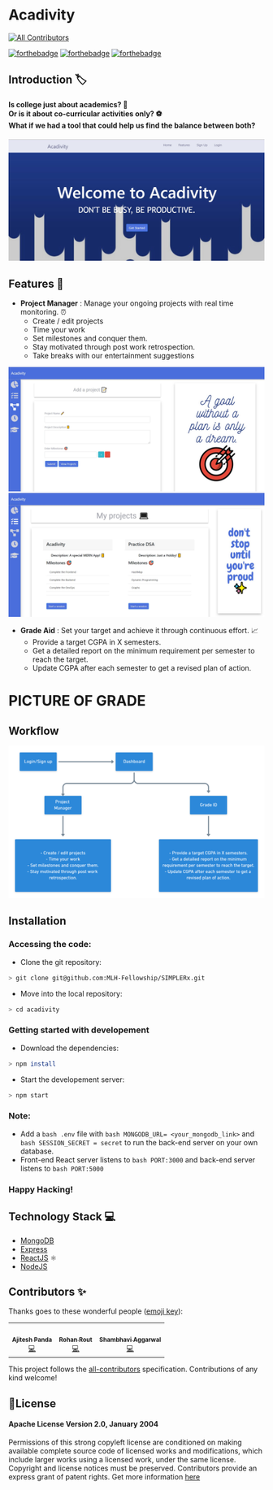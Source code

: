 # Acadivity
<!-- ALL-CONTRIBUTORS-BADGE:START - Do not remove or modify this section -->
[![All Contributors](https://img.shields.io/badge/all_contributors-3-orange.svg?style=flat-square)](#contributors-)
<!-- ALL-CONTRIBUTORS-BADGE:END -->

[![forthebadge](https://forthebadge.com/images/badges/built-by-developers.svg)](https://forthebadge.com)
[![forthebadge](https://forthebadge.com/images/badges/powered-by-responsibility.svg)](https://forthebadge.com)
[![forthebadge](https://forthebadge.com/images/badges/open-source.svg)](https://forthebadge.com) <br>

## Introduction :label:
#### Is college just about academics? :book: <br> Or is it about co-curricular activities only? ⚽<br> What if we had a tool that could help us find the balance between both? <br>
![Landing page](/Images/landing-page--s-1.jpg)



## Features :round_pushpin:
 * <strong>Project Manager</strong> : Manage your ongoing projects with real time monitoring. :alarm_clock:
   - Create / edit projects
   - Time your work
   - Set milestones and conquer them.
   - Stay motivated through post work retrospection.
   - Take breaks with our entertainment suggestions

![Landing page](/Images/add-proj-ss.jpg)
![Landing page](/Images/view-projects-ss.jpg)


 * <strong>Grade  Aid</strong> : Set your target and achieve it through continuous effort. :chart_with_upwards_trend:
   - Provide a target CGPA in X semesters.
   - Get a detailed report on the minimum requirement per semester to reach the target.
   - Update CGPA after each semester to get a revised plan of action.

# PICTURE OF GRADE 

## Workflow
![Landing page](/Images/workflow-readme.png)

## Installation

### Accessing the code:

* Clone the git repository:
```bash
> git clone git@github.com:MLH-Fellowship/SIMPLERx.git
```
* Move into the local repository:
```bash
> cd acadivity
```
### Getting started with developement
* Download the dependencies:
```bash
> npm install
```
* Start the developement server:
```bash
> npm start
```
### Note:

* Add a ```bash .env``` file with ```bash MONGODB_URL= <your_mongodb_link>``` and ```bash SESSION_SECRET = secret``` to run the back-end server on your own database. 
* Front-end React server listens to ```bash PORT:3000``` and back-end server listens to ```bash PORT:5000```

### Happy Hacking!

## Technology Stack :computer:

* [MongoDB](https://docs.mongodb.com/)
* [Express](https://expressjs.com/)
* [ReactJS](https://reactjs.org/) ⚛️
* [NodeJS](https://nodejs.org/en/)
## Contributors ✨

Thanks goes to these wonderful people ([emoji key](https://allcontributors.org/docs/en/emoji-key)):

<!-- ALL-CONTRIBUTORS-LIST:START - Do not remove or modify this section -->
<!-- prettier-ignore-start -->
<!-- markdownlint-disable -->
<table>
  <tr>
    <td align="center"><a href="https://bugzilla.mozilla.org/user_profile?user_id=650533"><img src="https://avatars0.githubusercontent.com/u/42615579?v=4?s=100" width="100px;" alt=""/><br /><sub><b>Ajitesh Panda</b></sub></a><br /><a href="https://github.com/Ajitesh13/acadivity/commits?author=Ajitesh13" title="Code">💻</a></td>
    <td align="center"><a href="https://github.com/routrohan"><img src="https://avatars1.githubusercontent.com/u/32121879?v=4?s=100" width="100px;" alt=""/><br /><sub><b>Rohan Rout</b></sub></a><br /><a href="https://github.com/Ajitesh13/acadivity/commits?author=routrohan" title="Code">💻</a></td>
    <td align="center"><a href="https://www.linkedin.com/in/shambhavi-aggarwal-437804179/"><img src="https://avatars0.githubusercontent.com/u/48705124?v=4?s=100" width="100px;" alt=""/><br /><sub><b>Shambhavi Aggarwal</b></sub></a><br /><a href="https://github.com/Ajitesh13/acadivity/commits?author=agg-shambhavi" title="Code">💻</a></td>
  </tr>
</table>

<!-- markdownlint-restore -->
<!-- prettier-ignore-end -->

<!-- ALL-CONTRIBUTORS-LIST:END -->

This project follows the [all-contributors](https://github.com/all-contributors/all-contributors) specification. Contributions of any kind welcome!


## 📜License

#### Apache License Version 2.0, January 2004 

Permissions of this strong copyleft license are conditioned on making available complete source code of licensed works and modifications, which include larger works using a licensed work, under the same license. Copyright and license notices must be preserved. Contributors provide an express grant of patent rights. Get more information [here](LICENSE)

